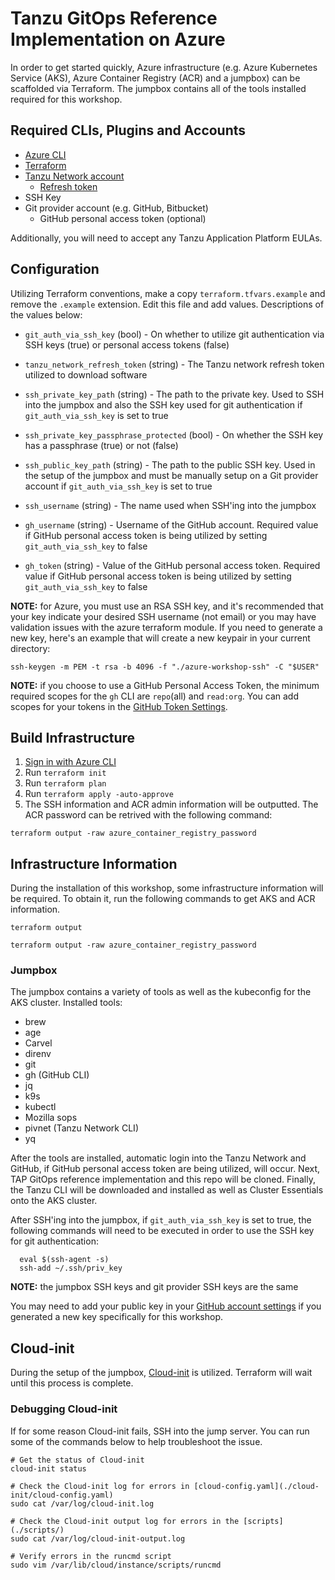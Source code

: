 # Tanzu GitOps Reference Implementation on Azure

In order to get started quickly, Azure infrastructure (e.g. Azure Kubernetes Service (AKS), Azure Container Registry (ACR) and a jumpbox) can be scaffolded via Terraform. The jumpbox contains all of the tools installed required for this workshop.

## Required CLIs, Plugins and Accounts

- [Azure CLI](https://docs.microsoft.com/en-us/cli/azure/install-azure-cli)
- [Terraform](https://www.terraform.io/)
- [Tanzu Network account](https://network.tanzu.vmware.com/)
  - [Refresh token](https://network.tanzu.vmware.com/users/dashboard/edit-profile)
- SSH Key
- Git provider account (e.g. GitHub, Bitbucket)
  - GitHub personal access token (optional)

Additionally, you will need to accept any Tanzu Application Platform EULAs.

## Configuration

Utilizing Terraform conventions, make a copy `terraform.tfvars.example` and remove the `.example` extension. Edit this file and add values. Descriptions of the values below:

- `git_auth_via_ssh_key` (bool) - On whether to utilize git authentication via SSH keys (true) or personal access tokens (false)
- `tanzu_network_refresh_token` (string) - The Tanzu network refresh token utilized to download software
- `ssh_private_key_path` (string) - The path to the private key. Used to SSH into the jumpbox and also the SSH key used for git authentication if `git_auth_via_ssh_key` is set to true
- `ssh_private_key_passphrase_protected` (bool) - On whether the SSH key has a passphrase (true) or not (false)
- `ssh_public_key_path` (string) - The path to the public SSH key. Used in the setup of the jumpbox and must be manually setup on a Git provider account if `git_auth_via_ssh_key` is set to true
- `ssh_username` (string) - The name used when SSH'ing into the jumpbox

- `gh_username` (string) - Username of the GitHub account. Required value if GitHub personal access token is being utilized by setting `git_auth_via_ssh_key` to false
- `gh_token` (string) - Value of the GitHub personal access token. Required value if GitHub personal access token is being utilized by setting `git_auth_via_ssh_key` to false

**NOTE:** for Azure, you must use an RSA SSH key, and it's recommended that your key indicate your desired SSH username (not email) or you may have validation issues with the azure terraform module.
If you need to generate a new key, here's an example that will create a new keypair in your current directory:
```shell
ssh-keygen -m PEM -t rsa -b 4096 -f "./azure-workshop-ssh" -C "$USER"
```

**NOTE:** if you choose to use a GitHub Personal Access Token, the minimum required scopes for the `gh` CLI are `repo`(all) and `read:org`. You can add scopes for your tokens in the [GitHub Token Settings](https://github.com/settings/tokens/).

## Build Infrastructure

1. [Sign in with Azure CLI](https://docs.microsoft.com/en-us/cli/azure/authenticate-azure-cli)
1. Run `terraform init`
1. Run `terraform plan`
1. Run `terraform apply -auto-approve`
1. The SSH information and ACR admin information will be outputted. The ACR password can be retrived with the following command:
```
terraform output -raw azure_container_registry_password
```

## Infrastructure Information

During the installation of this workshop, some infrastructure information will be required. To obtain it, run the following commands to get AKS and ACR information.

```console
terraform output

terraform output -raw azure_container_registry_password
```

### Jumpbox

The jumpbox contains a variety of tools as well as the kubeconfig for the AKS cluster. Installed tools:

- brew
- age
- Carvel
- direnv
- git
- gh (GitHub CLI)
- jq
- k9s
- kubectl
- Mozilla sops
- pivnet (Tanzu Network CLI)
- yq

After the tools are installed, automatic login into the Tanzu Network and GitHub, if GitHub personal access token are being utilized, will occur. Next, TAP GitOps reference implementation and this repo will be cloned. Finally, the Tanzu CLI will be downloaded and installed as well as Cluster Essentials onto the AKS cluster.

After SSH'ing into the jumpbox, if `git_auth_via_ssh_key` is set to true, the following commands will need to be executed in order to use the SSH key for git authentication:

```console
  eval $(ssh-agent -s)
  ssh-add ~/.ssh/priv_key
```

**NOTE:** the jumpbox SSH keys and git provider SSH keys are the same

You may need to add your public key in your [GitHub account settings](https://github.com/settings/keys) if you generated a new key specifically for this workshop.

## Cloud-init

During the setup of the jumpbox, [Cloud-init](https://cloudinit.readthedocs.io/) is utilized. Terraform will wait until this process is complete.

### Debugging Cloud-init

If for some reason Cloud-init fails, SSH into the jump server. You can run some of the commands below to help troubleshoot the issue.

```console
# Get the status of Cloud-init
cloud-init status

# Check the Cloud-init log for errors in [cloud-config.yaml](./cloud-init/cloud-config.yaml)
sudo cat /var/log/cloud-init.log

# Check the Cloud-init output log for errors in the [scripts](./scripts/)
sudo cat /var/log/cloud-init-output.log

# Verify errors in the runcmd script
sudo vim /var/lib/cloud/instance/scripts/runcmd
```
